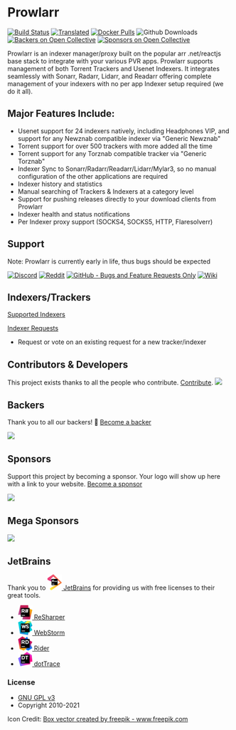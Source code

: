 # Prowlarr

[![Build Status](https://dev.azure.com/Prowlarr/Prowlarr/_apis/build/status/Prowlarr.Prowlarr?branchName=develop)](https://dev.azure.com/Prowlarr/Prowlarr/_build/latest?definitionId=1&branchName=develop)
[![Translated](https://translate.servarr.com/widgets/servarr/-/prowlarr/svg-badge.svg)](https://translate.servarr.com/engage/prowlarr/?utm_source=widget)
[![Docker Pulls](https://img.shields.io/docker/pulls/hotio/prowlarr.svg)](https://wiki.servarr.com/prowlarr/installation#docker)
![Github Downloads](https://img.shields.io/github/downloads/Prowlarr/Prowlarr/total.svg)
[![Backers on Open Collective](https://opencollective.com/Prowlarr/backers/badge.svg)](#backers) 
[![Sponsors on Open Collective](https://opencollective.com/Prowlarr/sponsors/badge.svg)](#sponsors)

Prowlarr is an indexer manager/proxy built on the popular arr .net/reactjs base stack to integrate with your various PVR apps. Prowlarr supports management of both Torrent Trackers and Usenet Indexers. It integrates seamlessly with Sonarr, Radarr, Lidarr, and Readarr offering complete management of your indexers with no per app Indexer setup required (we do it all).

## Major Features Include:
- Usenet support for 24 indexers natively, including Headphones VIP, and support for any Newznab compatible indexer via "Generic Newznab"
- Torrent support for over 500 trackers with more added all the time
- Torrent support for any Torznab compatible tracker via "Generic Torznab"
- Indexer Sync to Sonarr/Radarr/Readarr/Lidarr/Mylar3, so no manual configuration of the other applications are required
- Indexer history and statistics
- Manual searching of Trackers & Indexers at a category level
- Support for pushing releases directly to your download clients from Prowlarr
- Indexer health and status notifications
- Per Indexer proxy support (SOCKS4, SOCKS5, HTTP, Flaresolverr)

## Support
Note: Prowlarr is currently early in life, thus bugs should be expected

[![Discord](https://img.shields.io/badge/discord-chat-7289DA.svg?maxAge=60)](https://prowlarr.com/discord)
[![Reddit](https://img.shields.io/badge/reddit-discussion-FF4500.svg?maxAge=60)](https://www.reddit.com/r/Prowlarr)
[![GitHub - Bugs and Feature Requests Only](https://img.shields.io/badge/github-issues-red.svg?maxAge=60)](https://github.com/Prowlarr/Prowlarr/issues)
[![Wiki](https://img.shields.io/badge/servarr-wiki-181717.svg?maxAge=60)](https://wiki.servarr.com/prowlarr)

## Indexers/Trackers

[Supported Indexers](https://wiki.servarr.com/en/prowlarr/supported-indexers)

[Indexer Requests](https://requests.prowlarr.com)
- Request or vote on an existing request for a new tracker/indexer

## Contributors & Developers
This project exists thanks to all the people who contribute. [Contribute](CONTRIBUTING.md).
<a href="https://github.com/Prowlarr/Prowlarr/graphs/contributors"><img src="https://opencollective.com/Prowlarr/contributors.svg?width=890&button=false" /></a>


## Backers

Thank you to all our backers! 🙏 [Become a backer](https://opencollective.com/Prowlarr#backer)

<img src="https://opencollective.com/Prowlarr/backers.svg?width=890"></a>

## Sponsors

Support this project by becoming a sponsor. Your logo will show up here with a link to your website. [Become a sponsor](https://opencollective.com/Prowlarr#sponsor)

<img src="https://opencollective.com/Prowlarr/sponsors.svg?width=890"></a>

## Mega Sponsors

<img src="https://opencollective.com/Prowlarr/tiers/mega-sponsor.svg?width=890"></a>

## JetBrains
Thank you to [<img src="/Logo/jetbrains.svg" alt="JetBrains" width="32"> JetBrains](http://www.jetbrains.com/) for providing us with free licenses to their great tools.

* [<img src="/Logo/resharper.svg" alt="ReSharper" width="32"> ReSharper](http://www.jetbrains.com/resharper/)
* [<img src="/Logo/webstorm.svg" alt="WebStorm" width="32"> WebStorm](http://www.jetbrains.com/webstorm/)	
* [<img src="/Logo/rider.svg" alt="Rider" width="32"> Rider](http://www.jetbrains.com/rider/)	
* [<img src="/Logo/dottrace.svg" alt="dotTrace" width="32"> dotTrace](http://www.jetbrains.com/dottrace/)

### License

* [GNU GPL v3](http://www.gnu.org/licenses/gpl.html)
* Copyright 2010-2021

Icon Credit:
<a href="https://www.freepik.com/vectors/box">Box vector created by freepik - www.freepik.com</a>
